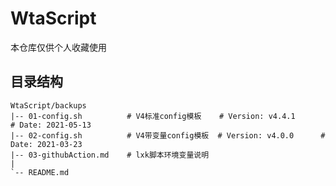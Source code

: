 # WtaScript
本仓库仅供个人收藏使用
##  目录结构
    WtaScript/backups
    |-- 01-config.sh          # V4标准config模板    # Version: v4.4.1      # Date: 2021-05-13
    |-- 02-config.sh          # V4带变量config模板  # Version: v4.0.0      # Date: 2021-03-23
    |-- 03-githubAction.md    # lxk脚本环境变量说明
    |   
    `-- README.md
